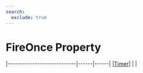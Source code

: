 ```yaml
---
search:
  exclude: true
---
```


<h1 class="heading"><span class="name">FireOnce Property</span></h1>

|----------------------------|------|------|
|[Timer](../objects/timer.md)|&nbsp;|&nbsp;|
